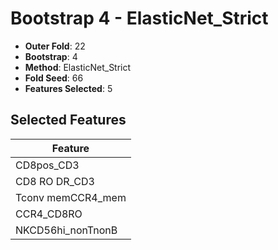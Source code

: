 # Bootstrap 4 - ElasticNet_Strict

- **Outer Fold**: 22
- **Bootstrap**: 4
- **Method**: ElasticNet_Strict
- **Fold Seed**: 66
- **Features Selected**: 5

## Selected Features

| Feature |
|---------|
| CD8pos_CD3 |
| CD8 RO DR_CD3 |
| Tconv memCCR4_mem |
| CCR4_CD8RO |
| NKCD56hi_nonTnonB |
